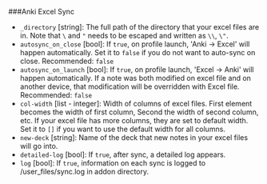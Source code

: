 ###Anki Excel Sync

- `_directory` [string]: The full path of the directory that your excel files are in. Note that `\` and `"` needs to be escaped and written as `\\`, `\"`.
- `autosync_on_close` [bool]: If `true`, on profile launch, 'Anki -> Excel' will happen automatically. Set it to `false` if you do not want to auto-sync on close. Recommended: `false`
- `autosync_on_launch` [bool]: If `true`, on profile launch, 'Excel -> Anki' will happen automatically. If a note was both modified on excel file and on another device, that modification will be overridden with Excel file. Recommended: `false`
- `col-width` [list - integer]: Width of columns of excel files. First element becomes the width of first column, Second the width of second column, etc. If your excel file has more columns, they are set to default width. Set it to `[]` if you want to use the default width for all columns.
- `new-deck` [string]: Name of the deck that new notes in your excel files will go into.
- `detailed-log` [bool]: If `true`, after sync, a detailed log appears.
- `log` [bool]: If `true`, information on each sync is logged to /user_files/sync.log in addon directory.
